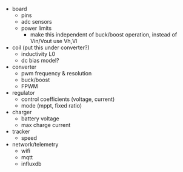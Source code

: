 
- board
  - pins
  - adc sensors
  - power limits
    - make this independent of buck/boost operation, instead of Vin/Vout use Vh,Vl
- coil (put this under converter?)
  - inductivity L0
  - dc bias model?
- converter
  - pwm frequency & resolution 
  - buck/boost
  - FPWM
- regulator
  - control coefficients (voltage, current)
  - mode (mppt, fixed ratio)
- charger
  - battery voltage
  - max charge current
- tracker
  - speed
- network/telemetry
  - wifi
  - mqtt
  - influxdb